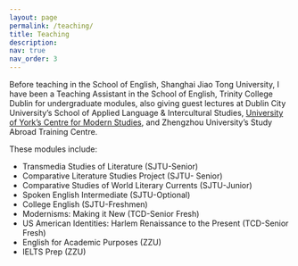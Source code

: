 ```yaml
---
layout: page
permalink: /teaching/
title: Teaching
description:
nav: true
nav_order: 3
---
```


Before teaching in the School of English, Shanghai Jiao Tong University, I have been a Teaching Assistant in the School of English, Trinity College Dublin for undergraduate modules, also giving guest lectures at Dublin City University’s School of Applied Language & Intercultural Studies, [University of York’s Centre for Modern Studies](https://www.york.ac.uk/modernstudies/events/2019-20/summer/linguistic-landscape/), and Zhengzhou University’s Study Abroad Training Centre. 

These modules include:
-	Transmedia Studies of Literature (SJTU-Senior)
-	Comparative Literature Studies Project (SJTU- Senior)
-	Comparative Studies of World Literary Currents (SJTU-Junior)
-	Spoken English Intermediate (SJTU-Optional)
-	College English (SJTU-Freshmen)
-	Modernisms: Making it New (TCD-Senior Fresh)
-	US American Identities: Harlem Renaissance to the Present (TCD-Senior Fresh)
-	English for Academic Purposes (ZZU)
-	IELTS Prep (ZZU)
